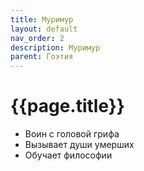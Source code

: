 ```yaml
---
title: Муримур
layout: default
nav_order: 2
description: Муримур
parent: Гоэтия
---
```


# {{page.title}}

- Воин с головой грифа
- Вызывает души умерших
- Обучает философии
